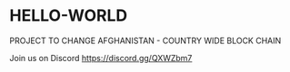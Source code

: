 # HELLO-WORLD
PROJECT TO CHANGE AFGHANISTAN - COUNTRY WIDE BLOCK CHAIN

Join us on Discord 
https://discord.gg/QXWZbm7



